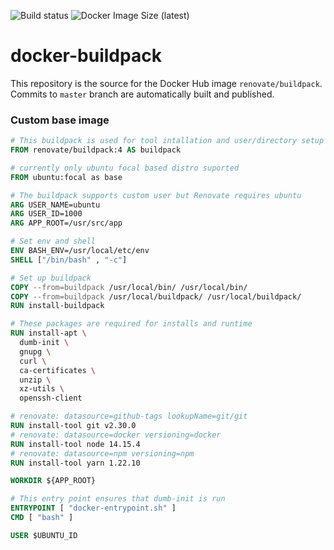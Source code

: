 ![Build status](https://github.com/renovatebot/docker-buildpack/workflows/build/badge.svg)
![Docker Image Size (latest)](https://img.shields.io/docker/image-size/renovate/buildpack/latest)

# docker-buildpack

This repository is the source for the Docker Hub image `renovate/buildpack`. Commits to `master` branch are automatically built and published.


### Custom base image

```dockerfile
# This buildpack is used for tool intallation and user/directory setup
FROM renovate/buildpack:4 AS buildpack

# currently only ubuntu focal based distro suported
FROM ubuntu:focal as base

# The buildpack supports custom user but Renovate requires ubuntu
ARG USER_NAME=ubuntu
ARG USER_ID=1000
ARG APP_ROOT=/usr/src/app

# Set env and shell
ENV BASH_ENV=/usr/local/etc/env
SHELL ["/bin/bash" , "-c"]

# Set up buildpack
COPY --from=buildpack /usr/local/bin/ /usr/local/bin/
COPY --from=buildpack /usr/local/buildpack/ /usr/local/buildpack/
RUN install-buildpack

# These packages are required for installs and runtime
RUN install-apt \
  dumb-init \
  gnupg \
  curl \
  ca-certificates \
  unzip \
  xz-utils \
  openssh-client

# renovate: datasource=github-tags lookupName=git/git
RUN install-tool git v2.30.0
# renovate: datasource=docker versioning=docker
RUN install-tool node 14.15.4
# renovate: datasource=npm versioning=npm
RUN install-tool yarn 1.22.10

WORKDIR ${APP_ROOT}

# This entry point ensures that dumb-init is run
ENTRYPOINT [ "docker-entrypoint.sh" ]
CMD [ "bash" ]

USER $UBUNTU_ID
```
